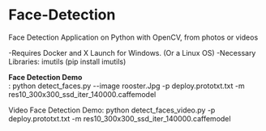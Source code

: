 # Face-Detection
Face Detection Application on Python with OpenCV, from photos or  videos

-Requires Docker and X Launch for Windows. (Or a Linux OS)
-Necessary Libraries: imutils (pip install imutils)

 <b>Face Detection Demo</b><br /> : python detect_faces.py --image rooster.Jpg -p deploy.prototxt.txt  -m res10_300x300_ssd_iter_140000.caffemodel

Video Face Detection Demo: python detect_faces_video.py -p deploy.prototxt.txt -m res10_300x300_ssd_iter_140000.caffemodel
    
